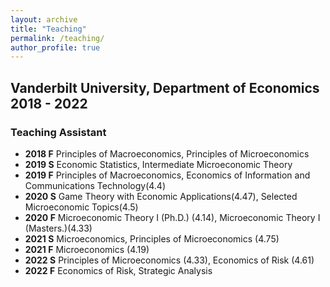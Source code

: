 ```yaml
---
layout: archive
title: "Teaching"
permalink: /teaching/
author_profile: true
---
```


## Vanderbilt University, Department of Economics 2018 - 2022

### Teaching Assistant
* **2018 F** Principles of Macroeconomics, Principles of Microeconomics
* **2019 S** Economic Statistics, Intermediate Microeconomic Theory
* **2019 F** Principles of Macroeconomics, Economics of Information and Communications Technology(4.4)
* **2020 S** Game Theory with Economic Applications(4.47), Selected Microeconomic Topics(4.5)
* **2020 F** Microeconomic Theory I (Ph.D.) (4.14), Microeconomic Theory I (Masters.)(4.33)
* **2021 S** Microeconomics, Principles of Microeconomics (4.75)
* **2021 F** Microeconomics (4.19)
* **2022 S** Principles of Microeconomics (4.33), Economics of Risk (4.61)
* **2022 F** Economics of Risk, Strategic Analysis
